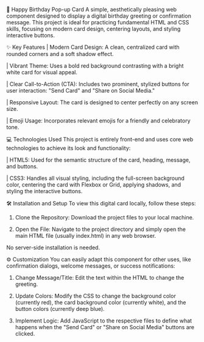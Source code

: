 🥳 Happy Birthday Pop-up Card
A simple, aesthetically pleasing web component designed to display a digital birthday greeting or confirmation message. This project is ideal for practicing fundamental HTML and CSS skills, focusing on modern card design, centering layouts, and styling interactive buttons.

✨ Key Features
|  Modern Card Design: A clean, centralized card with rounded corners and a soft shadow effect.

|  Vibrant Theme: Uses a bold red background contrasting with a bright white card for visual appeal.

|  Clear Call-to-Action (CTA): Includes two prominent, stylized buttons for user interaction: "Send Card" and "Share on Social Media."

|  Responsive Layout: The card is designed to center perfectly on any screen size.

|  Emoji Usage: Incorporates relevant emojis for a friendly and celebratory tone.

💻 Technologies Used
This project is entirely front-end and uses core web technologies to achieve its look and functionality:

|  HTML5: Used for the semantic structure of the card, heading, message, and buttons.

|  CSS3: Handles all visual styling, including the full-screen background color, centering the card with Flexbox or Grid, applying shadows, and styling the interactive buttons.

🛠️ Installation and Setup
To view this digital card locally, follow these steps:

1. Clone the Repository: Download the project files to your local machine.

2. Open the File: Navigate to the project directory and simply open the main HTML file (usually index.html) in any web browser.

No server-side installation is needed.

⚙️ Customization
You can easily adapt this component for other uses, like confirmation dialogs, welcome messages, or success notifications:

1. Change Message/Title: Edit the text within the HTML to change the greeting.

2. Update Colors: Modify the CSS to change the background color (currently red), the card background color (currently white), and the button colors (currently deep blue).

3. Implement Logic: Add JavaScript to the respective files to define what happens when the "Send Card" or "Share on Social Media" buttons are clicked.
